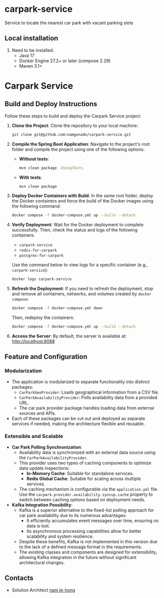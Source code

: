 # carpark-service
Service to locate the nearest car park with vacant parking slots

## Local installation
1. Need to be installed:
    - Java 17
    - Docker Engine 27.2+ or later (compose 2.29)
    - Maven 3.1+

# Carpark Service

## Build and Deploy Instructions

Follow these steps to build and deploy the Carpark Service project:

1. **Clone the Project**: Clone the repository to your local machine:
   ```bash
   git clone git@github.com:namgonado/carpark-service.git
   ```

2. **Compile the Spring Boot Application**: Navigate to the project's root folder and compile the project using one of the following options:
   - **Without tests**:
     ```bash
     mvn clean package -DskipTests
     ```
   - **With tests**:
     ```bash
     mvn clean package
     ```

3. **Deploy Docker Containers with Build**: In the same root folder, deploy the Docker containers and force the build of the Docker images using the following command:
   ```bash
   docker compose -f docker-compose.yml up --build --detach
   ```

4. **Verify Deployment**: Wait for the Docker deployment to complete successfully. Then, check the status and logs of the following containers:
   - `carpark-service`
   - `redis-for-carpark`
   - `postgres-for-carpark`

   Use the command below to view logs for a specific container (e.g., `carpark-service`):
   ```bash
   docker logs carpark-service
   ```

5. **Refresh the Deployment**: If you need to refresh the deployment, stop and remove all containers, networks, and volumes created by `docker compose`:
   ```bash
   docker compose -f docker-compose.yml down
   ```
   Then, redeploy the containers:
   ```bash
   docker compose -f docker-compose.yml up --build --detach
   ```

6. **Access the Server**: By default, the server is available at:
   [http://localhost:8088](http://localhost:8088)
## Feature and Configuration
### Modularization
- The application is modularized to separate functionality into distinct packages:
   - `CarParkGeoProvider`: Loads geographical information from a CSV file.
   - `CarParkAvailabilityProvider`: Polls availability data from a provided URL.
   - The car park provider package handles loading data from external sources and APIs.
- Each of these packages can be cut out and deployed as separate services if needed, making the architecture flexible and reusable.

### Extensible and Scalable
- **Car Park Polling Synchronization**:
   - Availability data is synchronized with an external data source using the `CarParkAvailabilityProvider`.
   - This provider uses two types of caching components to optimize data update inspections:
      - **In-Memory Cache**: Suitable for standalone services.
      - **Redis Global Cache**: Suitable for scaling across multiple services.
   - The caching mechanism is configurable via the `application.yml` file. Use the `carpark.provider.availability.syncup.cache` property to switch between caching options based on deployment needs.
- **Kafka Integration Possibility**:
  - Kafka is a superior alternative to the fixed-list polling approach for car park availability due to its numerous advantages:
     - It efficiently accumulates event messages over time, ensuring no data is lost.
     - Its asynchronous processing capabilities allow for better scalability and system resilience.
  - Despite these benefits, Kafka is not implemented in this version due to the lack of a defined message format in the requirements.
  - The existing classes and components are designed for extensibility, allowing Kafka integration in the future without significant architectural changes.

## Contacts
- Solution Architect [nam le-hong](namgonado@gmail.com)
